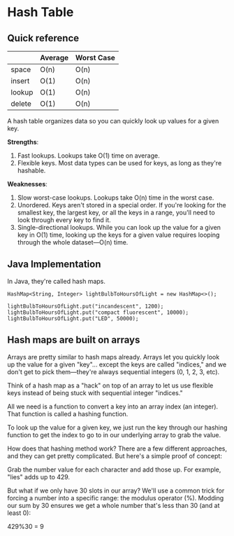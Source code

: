 # Hash Table

## Quick reference

|        | Average | Worst Case |
| ------ | ------- | ---------- |
| space  | O(n)    | O(n)       |
| insert | O(1)    | O(n)       |
| lookup | O(1)    | O(n)       |
| delete | O(1)    | O(n)       |

A hash table organizes data so you can quickly look up values for a given key.

**Strengths**:
1. Fast lookups. Lookups take O(1) time on average.
2. Flexible keys. Most data types can be used for keys, as long as they're hashable.

**Weaknesses**:
1. Slow worst-case lookups. Lookups take O(n) time in the worst case.
2. Unordered. Keys aren't stored in a special order. If you're looking for the smallest key, the 
largest key, or all the keys in a range, you'll need to look through every key to find it.
3. Single-directional lookups. While you can look up the value for a given key in O(1) time, 
looking up the keys for a given value requires looping through the whole dataset—O(n) time.

## Java Implementation

In Java, they're called hash maps.

```
HashMap<String, Integer> lightBulbToHoursOfLight = new HashMap<>();

lightBulbToHoursOfLight.put("incandescent", 1200);
lightBulbToHoursOfLight.put("compact fluorescent", 10000);
lightBulbToHoursOfLight.put("LED", 50000);
```

## Hash maps are built on arrays

Arrays are pretty similar to hash maps already. Arrays let you quickly look up the value for a 
given "key"... except the keys are called "indices," and we don't get to pick them—they're always 
sequential integers (0, 1, 2, 3, etc).

Think of a hash map as a "hack" on top of an array to let us use flexible keys instead of being 
stuck with sequential integer "indices."

All we need is a function to convert a key into an array index (an integer). That function is 
called a hashing function.

To look up the value for a given key, we just run the key through our hashing function to get 
the index to go to in our underlying array to grab the value.

How does that hashing method work? There are a few different approaches, and they can get pretty 
complicated. But here's a simple proof of concept:

Grab the number value for each character and add those up. For example, "lies" adds up to 429. 

But what if we only have 30 slots in our array? We'll use a common trick for forcing a number 
into a specific range: the modulus operator (%). Modding our sum by 30 ensures we get a whole 
number that's less than 30 (and at least 0):

429%30 = 9

